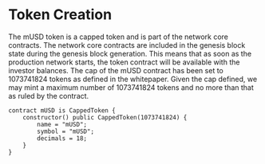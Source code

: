 # Token Creation

The mUSD token is a capped token and is part of the network core contracts. The network core contracts are included in the genesis block state during the genesis block generation. This means that as soon as the production network starts, the token contract will be available with the investor balances. The cap of the mUSD contract has been set to 1073741824 tokens as defined in the whitepaper. Given the cap defined, we may mint a maximum number of 1073741824 tokens and no more than that as ruled by the contract.

```
contract mUSD is CappedToken {
    constructor() public CappedToken(1073741824) {
        name = "mUSD";
        symbol = "mUSD";
        decimals = 18;
    }
}
```

</br>
</br>
